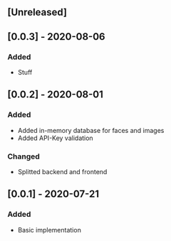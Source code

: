 ## [Unreleased]

## [0.0.3] - 2020-08-06
### Added
- Stuff

## [0.0.2] - 2020-08-01
### Added
- Added in-memory database for faces and images
- Added API-Key validation

### Changed
- Splitted backend and frontend


## [0.0.1] - 2020-07-21
### Added
- Basic implementation
